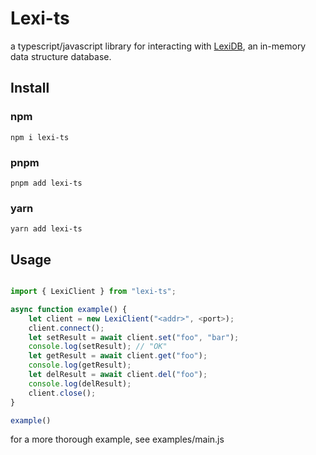 # Lexi-ts

a typescript/javascript library for interacting with [LexiDB](https://github.com/vincer2040/lexidb),
an in-memory data structure database.

## Install

### npm

```console
npm i lexi-ts
```

### pnpm

```console
pnpm add lexi-ts
```

### yarn

```console
yarn add lexi-ts
```

## Usage

```ts

import { LexiClient } from "lexi-ts";

async function example() {
    let client = new LexiClient("<addr>", <port>);
    client.connect();
    let setResult = await client.set("foo", "bar");
    console.log(setResult); // "OK"
    let getResult = await client.get("foo");
    console.log(getResult);
    let delResult = await client.del("foo");
    console.log(delResult);
    client.close();
}

example()
```

for a more thorough example, see examples/main.js
